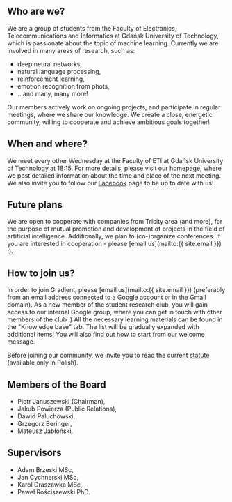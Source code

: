 ## Who are we?
We are a group of students from the Faculty of Electronics, Telecommunications and Informatics at Gdańsk
 University of Technology, which is passionate about the topic of machine learning. Currently we are involved
 in many areas of research, such as:
 - deep neural networks,
 - natural language processing,
 - reinforcement learning,
 - emotion recognition from phots,
 - ...and many, many more!

Our members actively work on ongoing projects, and participate in regular meetings, where we share our knowledge.
 We create a close, energetic community, willing to cooperate and achieve ambitious goals together!

## When and where?

We meet every other Wednesday at the Faculty of ETI at Gdańsk University of Technology at 18:15. For more details,
 please visit our homepage, where we post detailed information about the time and place of the next meeting.
 We also invite you to follow our [Facebook](http://facebook.com/GradientPG) page to be up to date with us!

## Future plans

We are open to cooperate with companies from Tricity area (and more), for the purpose of mutual promotion and
 development of projects in the field of artificial intelligence. Additionally, we plan to (co-)organize conferences.
 If you are interested in cooperation - please [email us](mailto:{{ site.email }}) :).

## How to join us?

In order to join Gradient, please [email us](mailto:{{ site.email }}) (preferably from an email address connected to a Google account or in
 the Gmail domain). As a new member of the student research club, you will gain access to our internal Google group,
 where you can get in touch with other members of the club :) All the necessary learning materials can be found
 in the "Knowledge base" tab. The list will be gradually expanded with additional items! You will also find out
 how to start from our welcome message.

Before joining our community, we invite you to read the current [statute](/en/statute) (available only in Polish).

## Members of the Board
 - Piotr Januszewski (Chairman),
 - Jakub Powierza (Public Relations),
 - Dawid Paluchowski,
 - Grzegorz Beringer,
 - Mateusz Jabłoński.

## Supervisors
 - Adam Brzeski MSc,
 - Jan Cychnerski MSc,
 - Karol Draszawka MSc,
 - Paweł Rościszewski PhD.

